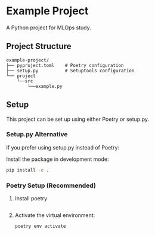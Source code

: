 # Example Project

A Python project for MLOps study.

## Project Structure

```
example-project/
├── pyproject.toml    # Poetry configuration
├── setup.py          # Setuptools configuration
└── project
    └──src
        └──example.py
```

## Setup

This project can be set up using either Poetry or setup.py.


### Setup.py Alternative

If you prefer using setup.py instead of Poetry:

Install the package in development mode:
   ```bash
   pip install -e .
   ```

### Poetry Setup (Recommended)

1. Install poetry
``` pip install poetry
```

2. Activate the virtual environment:
   ```bash
   poetry env activate
   ```